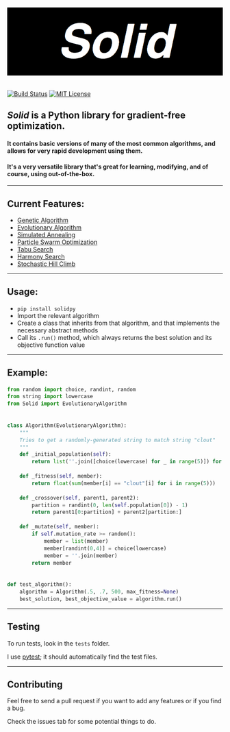 <div align="center">
    <img src="logo.png"></img>
</div>

<br>

[![Build Status](https://travis-ci.org/100/Solid.svg?branch=master)](https://travis-ci.org/100/Solid)
[![MIT License](https://img.shields.io/dub/l/vibe-d.svg)](https://github.com/100/Cranium/blob/master/LICENSE)

## *Solid* is a Python library for gradient-free optimization.

#### It contains basic versions of many of the most common algorithms, and allows for very rapid development using them.

#### It's a very versatile library that's great for learning, modifying, and of course, using out-of-the-box.

<hr>

## Current Features:
* [Genetic Algorithm](https://github.com/100/Solid/blob/master/Solid/GeneticAlgorithm.py)
* [Evolutionary Algorithm](https://github.com/100/Solid/blob/master/Solid/EvolutionaryAlgorithm.py)
* [Simulated Annealing](https://github.com/100/Solid/blob/master/Solid/SimulatedAnnealing.py)
* [Particle Swarm Optimization](https://github.com/100/Solid/blob/master/Solid/ParticleSwarm.py)
* [Tabu Search](https://github.com/100/Solid/blob/master/Solid/TabuSearch.py)
* [Harmony Search](https://github.com/100/Solid/blob/master/Solid/HarmonySearch.py)
* [Stochastic Hill Climb](https://github.com/100/Solid/blob/master/Solid/StochasticHillClimb.py)

<hr>

## Usage:
* ```pip install solidpy``` 
* Import the relevant algorithm
* Create a class that inherits from that algorithm, and that implements the necessary abstract methods
* Call its ```.run()``` method, which always returns the best solution and its objective function value

<hr>

## Example:

```python
from random import choice, randint, random
from string import lowercase
from Solid import EvolutionaryAlgorithm


class Algorithm(EvolutionaryAlgorithm):
    """
    Tries to get a randomly-generated string to match string "clout"
    """
    def _initial_population(self):
        return list(''.join([choice(lowercase) for _ in range(5)]) for _ in range(50))

    def _fitness(self, member):
        return float(sum(member[i] == "clout"[i] for i in range(5)))

    def _crossover(self, parent1, parent2):
        partition = randint(0, len(self.population[0]) - 1)
        return parent1[0:partition] + parent2[partition:]

    def _mutate(self, member):
        if self.mutation_rate >= random():
            member = list(member)
            member[randint(0,4)] = choice(lowercase)
            member = ''.join(member)
        return member


def test_algorithm():
    algorithm = Algorithm(.5, .7, 500, max_fitness=None)
    best_solution, best_objective_value = algorithm.run()

```

<hr>

## Testing

To run tests, look in the ```tests``` folder. 

I use [pytest](https://docs.pytest.org/en/latest/); it should automatically find the test files. 

<hr>

## Contributing

Feel free to send a pull request if you want to add any features or if you find a bug.

Check the issues tab for some potential things to do.

